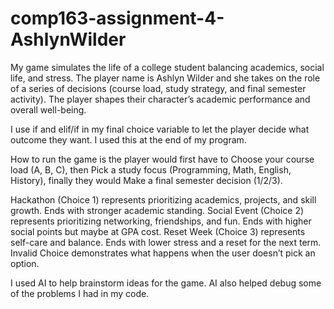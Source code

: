 # comp163-assignment-4-AshlynWilder

My game simulates the life of a college student balancing academics, social life, and stress. The player name is Ashlyn Wilder and she takes on the role of a series of decisions (course load, study strategy, and final semester activity). The player shapes their character’s academic performance and overall well-being. 

I use if and elif/if in my final choice variable to let the player decide what outcome they want. I used this at the end of my program.

How to run the game is the player would first have to Choose your course load (A, B, C), then Pick a study focus (Programming, Math, English, History), finally they would Make a final semester decision (1/2/3).

Hackathon (Choice 1) represents prioritizing academics, projects, and skill growth. Ends with stronger academic standing. Social Event (Choice 2) represents prioritizing networking, friendships, and fun. Ends with higher social points but maybe at GPA cost. Reset Week (Choice 3) represents self-care and balance. Ends with lower stress and a reset for the next term. Invalid Choice demonstrates what happens when the user doesn’t pick an option.

I used AI to help brainstorm ideas for the game. AI also helped debug some of the problems I had in my code.
